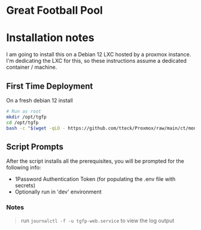 # Great Football Pool

# Installation notes

I am going to install this on a Debian 12 LXC hosted by a proxmox instance.  I'm dedicating the LXC for this, so these instructions assume a dedicated container / machine.

## First Time Deployment

On a fresh debian 12 install

```bash
# Run as root
mkdir /opt/tgfp
cd /opt/tgfp
bash -c "$(wget -qLO - https://github.com/tteck/Proxmox/raw/main/ct/mongodb.sh)"
```

## Script Prompts
After the script installs all the prerequisites, you will be prompted for the following info:

* 1Password Authentication Token (for populating the .env file with secrets)
* Optionally run in 'dev' environment

### Notes

> run `journalctl -f -u tgfp-web.service` to view the log output